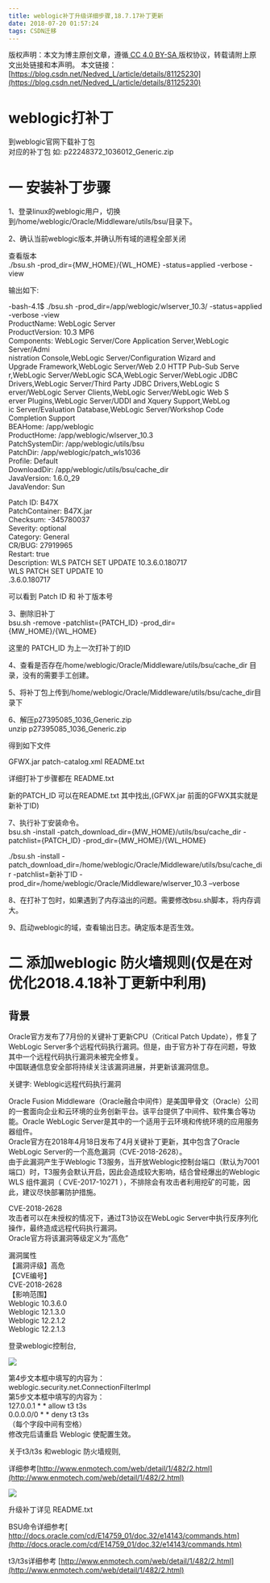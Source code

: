 ```yaml
---
title: weblogic补丁升级详细步骤,18.7.17补丁更新
date: 2018-07-20 01:57:24
tags: CSDN迁移
---
```

 [ ](http://creativecommons.org/licenses/by-sa/4.0/) 版权声明：本文为博主原创文章，遵循[ CC 4.0 BY-SA ](http://creativecommons.org/licenses/by-sa/4.0/)版权协议，转载请附上原文出处链接和本声明。  本文链接：[https://blog.csdn.net/Nedved_L/article/details/81125230](https://blog.csdn.net/Nedved_L/article/details/81125230)   
    
   # weblogic打补丁

 到weblogic官网下载补丁包  
 对应的补丁包 如: p22248372_1036012_Generic.zip

 

 
# 一 安装补丁步骤

 1、登录linux的weblogic用户，切换到/home/weblogic/Oracle/Middleware/utils/bsu/目录下。

 2、确认当前weblogic版本,并确认所有域的进程全部关闭

 查看版本  
 ./bsu.sh -prod_dir={MW_HOME}/{WL_HOME} -status=applied -verbose -view

 输出如下:

 -bash-4.1$ ./bsu.sh -prod_dir=/app/weblogic/wlserver_10.3/ -status=applied -verbose -view  
 ProductName: WebLogic Server  
 ProductVersion: 10.3 MP6  
 Components: WebLogic Server/Core Application Server,WebLogic Server/Admi  
 nistration Console,WebLogic Server/Configuration Wizard and  
 Upgrade Framework,WebLogic Server/Web 2.0 HTTP Pub-Sub Serve  
 r,WebLogic Server/WebLogic SCA,WebLogic Server/WebLogic JDBC  
 Drivers,WebLogic Server/Third Party JDBC Drivers,WebLogic S  
 erver/WebLogic Server Clients,WebLogic Server/WebLogic Web S  
 erver Plugins,WebLogic Server/UDDI and Xquery Support,WebLog  
 ic Server/Evaluation Database,WebLogic Server/Workshop Code  
 Completion Support  
 BEAHome: /app/weblogic  
 ProductHome: /app/weblogic/wlserver_10.3  
 PatchSystemDir: /app/weblogic/utils/bsu  
 PatchDir: /app/weblogic/patch_wls1036  
 Profile: Default  
 DownloadDir: /app/weblogic/utils/bsu/cache_dir  
 JavaVersion: 1.6.0_29  
 JavaVendor: Sun

 Patch ID: B47X  
 PatchContainer: B47X.jar  
 Checksum: -345780037  
 Severity: optional  
 Category: General  
CR/BUG: 27919965  
 Restart: true  
 Description: WLS PATCH SET UPDATE 10.3.6.0.180717  
 WLS PATCH SET UPDATE 10  
 .3.6.0.180717

 

 可以看到 Patch ID 和 补丁版本号

 

 3、删除旧补丁  
 bsu.sh -remove -patchlist={PATCH_ID} -prod_dir={MW_HOME}/{WL_HOME}

 这里的 PATCH_ID 为上一次打补丁的ID

 4、查看是否存在/home/weblogic/Oracle/Middleware/utils/bsu/cache_dir 目录，没有的需要手工创建。

 5、将补丁包上传到/home/weblogic/Oracle/Middleware/utils/bsu/cache_dir目录下

 6、解压p27395085_1036_Generic.zip   
 unzip p27395085_1036_Generic.zip 

 得到如下文件

 GFWX.jar patch-catalog.xml README.txt

 详细打补丁步骤都在 README.txt

 新的PATCH_ID 可以在README.txt 其中找出,(GFWX.jar 前面的GFWX其实就是新补丁ID)

 7、执行补丁安装命令。  
bsu.sh -install -patch_download_dir={MW_HOME}/utils/bsu/cache_dir -patchlist={PATCH_ID} -prod_dir={MW_HOME}/{WL_HOME}

 ./bsu.sh -install -patch_download_dir=/home/weblogic/Oracle/Middleware/utils/bsu/cache_dir -patchlist=新补丁ID -prod_dir=/home/weblogic/Oracle/Middleware/wlserver_10.3 –verbose

 

 8、在打补丁包时，如果遇到了内存溢出的问题。需要修改bsu.sh脚本，将内存调大。

 9、启动weblogic的域，查看输出日志。确定版本是否生效。

 

 
# 二 添加weblogic 防火墙规则(仅是在对优化2018.4.18补丁更新中利用)

 
## 背景

 Oracle官方发布了7月份的关键补丁更新CPU（Critical Patch Update），修复了WebLogic Server多个远程代码执行漏洞。但是，由于官方补丁存在问题，导致其中一个远程代码执行漏洞未被完全修复。  
 中国联通信息安全部将持续关注该漏洞进展，并更新该漏洞信息。

 关键字: Weblogic远程代码执行漏洞

 Oracle Fusion Middleware（Oracle融合中间件）是美国甲骨文（Oracle）公司的一套面向企业和云环境的业务创新平台。该平台提供了中间件、软件集合等功能。Oracle WebLogic Server是其中的一个适用于云环境和传统环境的应用服务器组件。  
 Oracle官方在2018年4月18日发布了4月关键补丁更新，其中包含了Oracle WebLogic Server的一个高危漏洞（CVE-2018-2628）。  
 由于此漏洞产生于Weblogic T3服务，当开放Weblogic控制台端口（默认为7001端口）时，T3服务会默认开启，因此会造成较大影响，结合曾经爆出的Weblogic WLS 组件漏洞（ CVE-2017-10271 ），不排除会有攻击者利用挖矿的可能，因此，建议尽快部署防护措施。

 CVE-2018-2628  
 攻击者可以在未授权的情况下，通过T3协议在WebLogic Server中执行反序列化操作，最终造成远程代码执行漏洞。  
 Oracle官方将该漏洞等级定义为“高危”

 漏洞属性  
 【漏洞评级】高危  
 【CVE编号】  
 CVE-2018-2628  
 【影响范围】  
 Weblogic 10.3.6.0  
 Weblogic 12.1.3.0  
 Weblogic 12.2.1.2  
 Weblogic 12.2.1.3

 登录weblogic控制台,

 ![](https://img-blog.csdn.net/20180720014855779?watermark/2/text/aHR0cHM6Ly9ibG9nLmNzZG4ubmV0L05lZHZlZF9M/font/5a6L5L2T/fontsize/400/fill/I0JBQkFCMA==/dissolve/70)

 第4步文本框中填写的内容为：  
 weblogic.security.net.ConnectionFilterImpl  
 第5步文本框中填写的内容为：  
 127.0.0.1 * * allow t3 t3s  
 0.0.0.0/0 * * deny t3 t3s  
 （每个字段中间有空格）  
 修改完后请重启 Weblogic 使配置生效。

 关于t3/t3s 和weblogic 防火墙规则,

 详细参考[http://www.enmotech.com/web/detail/1/482/2.html](http://www.enmotech.com/web/detail/1/482/2.html)

 ![](https://img-blog.csdn.net/20180720014953762?watermark/2/text/aHR0cHM6Ly9ibG9nLmNzZG4ubmV0L05lZHZlZF9M/font/5a6L5L2T/fontsize/400/fill/I0JBQkFCMA==/dissolve/70)

 升级补丁详见 README.txt

 BSU命令详细参考[ http://docs.oracle.com/cd/E14759_01/doc.32/e14143/commands.htm](http://docs.oracle.com/cd/E14759_01/doc.32/e14143/commands.htm)

 t3/t3s详细参考 [http://www.enmotech.com/web/detail/1/482/2.html](http://www.enmotech.com/web/detail/1/482/2.html)

 

 

 

   
 